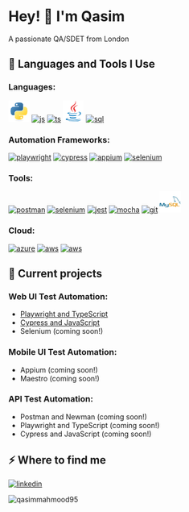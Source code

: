 # Hey! 👋 I'm Qasim #
A passionate QA/SDET from London

## 🚀 Languages and Tools I Use ##
### Languages: ###
<a target="_blank" href="https://www.python.org/" style="display: inline-block;"><img src="https://raw.githubusercontent.com/devicons/devicon/master/icons/python/python-original.svg" alt="python" width="42" height="42" /></a>
<a target="_blank" href="https://www.javascript.com/" style="display: inline-block;"><img src="https://skillicons.dev/icons?i=js" alt="js" width="42" height="42"  /></a>
<a target="_blank" href="https://www.typescriptlang.org/" style="display: inline-block;"><img src="https://skillicons.dev/icons?i=ts" alt="ts" width="42" height="42"  /></a>
<a target="_blank" href="https://www.java.com/" style="display: inline-block;"><img src="https://raw.githubusercontent.com/devicons/devicon/master/icons/java/java-original.svg" alt="java" width="42" height="42" /></a>
<a target="_blank" href="https://www.mysql.com/" style="display: inline-block;"><img src="https://static-00.iconduck.com/assets.00/sql-database-generic-icon-380x512-ez505zus.png" alt="sql" height="42" /></a>

### Automation Frameworks: ###
<a target="_blank" href="https://playwright.dev/" style="display: inline-block;"><img src="https://cdn.jsdelivr.net/gh/devicons/devicon@latest/icons/playwright/playwright-original.svg" alt="playwright" width="42" height="42" /></a>
<a target="_blank" href="https://www.cypress.io/" style="display: inline-block;"><img src="https://drive.google.com/thumbnail?id=1c4Nfj4yTT-kGYzzcamLt6txQca5w09ts" alt="cypress" width="42" height="42"  /></a>
<a target="_blank" href="https://appium.io/" style="display: inline-block;"><img src="https://static-00.iconduck.com/assets.00/appium-icon-511x512-jbl29mpi.png" alt="appium" width="42" height="42"  /></a>
<a target="_blank" href="https://www.selenium.dev/" style="display: inline-block;"><img src="https://skillicons.dev/icons?i=selenium" alt="selenium" width="42" height="42"  /></a>

### Tools: ###
<a target="_blank" href="https://www.postman.com/" style="display: inline-block;"><img src="https://www.vectorlogo.zone/logos/getpostman/getpostman-icon.svg" alt="postman" width="42" height="42" /></a>
<a target="_blank" href="https://cucumber.io/" style="display: inline-block;"><img src="https://cdn.jsdelivr.net/gh/devicons/devicon@latest/icons/cucumber/cucumber-plain.svg" alt="selenium" width="42" height="42"  /></a>
<a target="_blank" href="https://jestjs.io/" style="display: inline-block;"><img src="https://www.vectorlogo.zone/logos/jestjsio/jestjsio-icon.svg" alt="jest" width="42" height="42" /></a>
<a target="_blank" href="https://mochajs.org/" style="display: inline-block;"><img src="https://www.vectorlogo.zone/logos/mochajs/mochajs-icon.svg" alt="mocha" width="42" height="42" /></a>
<a target="_blank" href="https://git-scm.com/" style="display: inline-block;"><img src="https://www.vectorlogo.zone/logos/git-scm/git-scm-icon.svg" alt="git" width="42" height="42" /></a>
<a target="_blank" href="https://www.mysql.com/" style="display: inline-block;"><img src="https://raw.githubusercontent.com/devicons/devicon/master/icons/mysql/mysql-original-wordmark.svg" alt="mysql" width="42" height="42" /></a>

### Cloud: ###
<a target="_blank" href="https://azure.microsoft.com/" style="display: inline-block;"><img src="https://www.vectorlogo.zone/logos/microsoft_azure/microsoft_azure-icon.svg" alt="azure" width="42" height="42" /></a>
<a target="_blank" href="https://aws.amazon.com/" style="display: inline-block;"><img src="https://cdn.jsdelivr.net/gh/devicons/devicon@latest/icons/amazonwebservices/amazonwebservices-plain-wordmark.svg" alt="aws" width="42" height="42" /></a>
<a target="_blank" href="https://cloud.google.com/" style="display: inline-block;"><img src="https://cdn.jsdelivr.net/gh/devicons/devicon@latest/icons/googlecloud/googlecloud-original.svg" alt="aws" width="42" height="42" /></a>
          


## 🚀 Current projects ##
### Web UI Test Automation: ###
- [Playwright and TypeScript](https://github.com/qasimmahmood95/playwright-demo-ts)
- [Cypress and JavaScript](https://github.com/qasimmahmood95/cypress-demo)
- Selenium (coming soon!)

### Mobile UI Test Automation: ###
- Appium (coming soon!)
- Maestro (coming soon!)

### API Test Automation: ###
- Postman and Newman (coming soon!)
- Playwright and TypeScript (coming soon!)
- Cypress and JavaScript (coming soon!)

## ⚡️ Where to find me ##
<p><a target="_blank" href="https://www.linkedin.com/in/qmahmood95" style="display: inline-block;"><img src="https://img.shields.io/badge/linkedin-logo?style=for-the-badge&logo=linkedin&logoColor=white&color=%230a77b6" alt="linkedin" /></a></p>
<p><img src="https://github-readme-stats.vercel.app/api/top-langs?username=qasimmahmood95&show_icons=true&locale=en&layout=compact" alt="qasimmahmood95" /></p>


<!--
**qasimmahmood95/qasimmahmood95** is a ✨ _special_ ✨ repository because its `README.md` (this file) appears on your GitHub profile.

Here are some ideas to get you started:


- 🔭 I’m currently working on ...
- 🌱 I’m currently learning ...
- 👯 I’m looking to collaborate on ...
- 🤔 I’m looking for help with ...
- 💬 Ask me about ...
- 📫 How to reach me: ...
- 😄 Pronouns: ...
- ⚡ Fun fact: ...

-->
